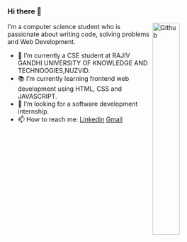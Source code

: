 ### Hi there 👋

<img width="35%" align="right" alt="Github" src="https://user-images.githubusercontent.com/48678280/88862734-4903af80-d201-11ea-968b-9c939d88a37c.gif" />
I'm a computer science student who is passionate about writing code, solving problems and Web Development.

- 🔭 I’m currently a CSE student at  RAJIV GANDHI UNIVERSITY OF KNOWLEDGE AND TECHNOOGIES,NUZVID.
- 📚 I’m currently learning  frontend web development using HTML, CSS and JAVASCRIPT.
- 👯 I’m looking for a software development internship. 
- 📫 How to reach me: [Linkedin](https://www.linkedin.com/in/veera-ch-8438982a1) [Gmail](mailto:veerach736@gmail.com)

